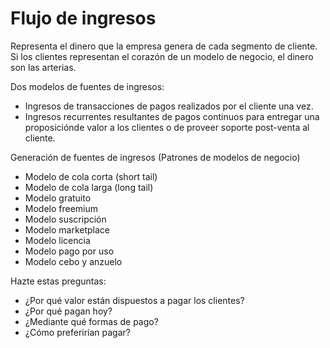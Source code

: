 # Flujo de ingresos
Representa el dinero que la empresa genera de cada segmento de cliente. Si los clientes representan el corazón de un modelo de negocio, el dinero son las arterias.

Dos modelos de fuentes de ingresos:
- Ingresos de transacciones de pagos realizados por el cliente una vez.
- Ingresos recurrentes resultantes de pagos continuos para entregar una proposiciónde valor a los clientes o de proveer soporte post-venta al cliente.

Generación de fuentes de ingresos (Patrones de modelos de negocio)
- Modelo de cola corta (short tail)
- Modelo de cola larga (long tail)
- Modelo gratuito
- Modelo freemium
- Modelo suscripción
- Modelo marketplace 
- Modelo licencia
- Modelo pago por uso
- Modelo cebo y anzuelo


Hazte estas preguntas:
- ¿Por qué valor están dispuestos a pagar los clientes?
- ¿Por qué pagan hoy?
- ¿Mediante qué formas de pago?
- ¿Cómo preferirían pagar?
